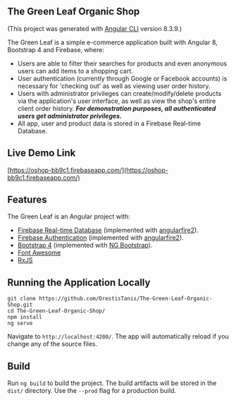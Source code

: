 ## The Green Leaf Organic Shop
(This project was generated with [Angular CLI](https://github.com/angular/angular-cli) version 8.3.9.)

The Green Leaf is a simple e-commerce application built with Angular 8, Bootstrap 4 and Firebase, where:
- Users are able to filter their searches for products and even anonymous users can add items to a shopping cart.
- User authentication (currently through Google or Facebook accounts) is necessary for 'checking out' as well as viewing user order history.
- Users with administrator privileges can create/modify/delete products via the application's user interface, as well as view the shop's entire client order history. **_For demonstration purposes, all authenticated users get administrator privileges._**
- All app, user and product data is stored in a Firebase Real-time Database.

## Live Demo Link
[https://oshop-bb9c1.firebaseapp.com/](https://oshop-bb9c1.firebaseapp.com/)

## Features 
The Green Leaf is an Angular project with:
- [Firebase Real-time Database](https://firebase.google.com/docs/database) (implemented with [angularfire2](https://github.com/angular/angularfire)).
- [Firebase Authentication](https://firebase.google.com/docs/auth) (implemented with [angularfire2](https://github.com/angular/angularfire)).
- [Bootstrap 4](https://getbootstrap.com/) (implemented with [NG Bootstrap](https://ng-bootstrap.github.io/)).
- [Font Awesome](https://github.com/FortAwesome/angular-fontawesome)
- [RxJS](https://github.com/ReactiveX/rxjs)


## Running the Application Locally
```
git clone https://github.com/OrestisTanis/The-Green-Leaf-Organic-Shop.git
cd The-Green-Leaf-Organic-Shop/
npm install
ng serve
```
Navigate to `http://localhost:4200/`. The app will automatically reload if you change any of the source files.

## Build

Run `ng build` to build the project. The build artifacts will be stored in the `dist/` directory. Use the `--prod` flag for a production build.
